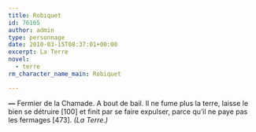 ```yaml
---
title: Robiquet
id: 76165
author: admin
type: personnage
date: 2010-03-15T08:37:01+00:00
excerpt: La Terre
novel:
  - terre
rm_character_name_main: Robiquet

---
```

**—** Fermier de la Chamade. A bout de bail. Il ne fume plus la terre, laisse le bien se détruire [100] et finit par se faire expulser, parce qu&rsquo;il ne paye pas les fermages [473]. _(La Terre.)_